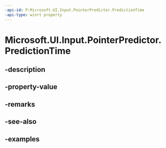 ```yaml
---
-api-id: P:Microsoft.UI.Input.PointerPredictor.PredictionTime
-api-type: winrt property
---
```


# Microsoft.UI.Input.PointerPredictor.PredictionTime

<!--
public System.TimeSpan PredictionTime { get; set; }
-->


## -description

## -property-value

## -remarks

## -see-also

## -examples


